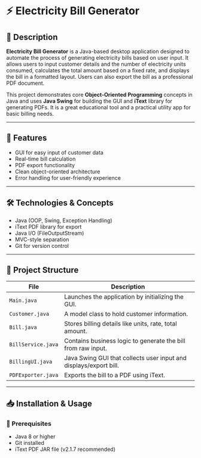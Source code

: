 # ⚡ Electricity Bill Generator

## 📘 Description

**Electricity Bill Generator** is a Java-based desktop application designed to automate the process of generating electricity bills based on user input. It allows users to input customer details and the number of electricity units consumed, calculates the total amount based on a fixed rate, and displays the bill in a formatted layout. Users can also export the bill as a professional PDF document.

This project demonstrates core **Object-Oriented Programming** concepts in Java and uses **Java Swing** for building the GUI and **iText** library for generating PDFs. It is a great educational tool and a practical utility app for basic billing needs.

---

## 🧠 Features

- GUI for easy input of customer data
- Real-time bill calculation
- PDF export functionality
- Clean object-oriented architecture
- Error handling for user-friendly experience

---

## 🛠️ Technologies & Concepts

- Java (OOP, Swing, Exception Handling)
- iText PDF library for export
- Java I/O (FileOutputStream)
- MVC-style separation
- Git for version control

---

## 🧱 Project Structure

| File               | Description |
|--------------------|-------------|
| `Main.java`        | Launches the application by initializing the GUI. |
| `Customer.java`    | A model class to hold customer information. |
| `Bill.java`        | Stores billing details like units, rate, total amount. |
| `BillService.java` | Contains business logic to generate the bill from raw input. |
| `BillingUI.java`   | Java Swing GUI that collects user input and displays/export bill. |
| `PDFExporter.java` | Exports the bill to a PDF using iText. |

---

## 📥 Installation & Usage

### 🔧 Prerequisites
- Java 8 or higher
- Git installed
- iText PDF JAR file (v2.1.7 recommended)

